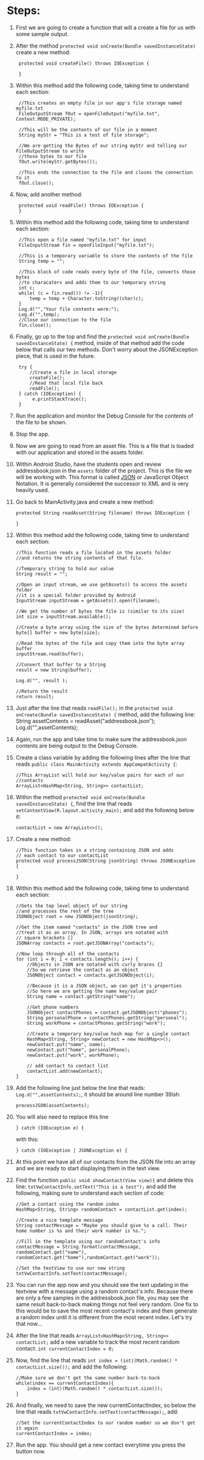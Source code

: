 # Steps:

1. First we are going to create a function that will a create a file for us with some sample output.

2. After the method `protected void onCreate(Bundle savedInstanceState)` create a new method:
                
        protected void createFile() throws IOException {
                
        }
3. Within this method add the following code, taking time to understand each section:

        //This creates an empty file in our app's file storage named myfile.txt
        FileOutputStream fOut = openFileOutput("myfile.txt", Context.MODE_PRIVATE);

        //This will be the contents of our file in a moment
        String myStr = "This is a test of file storage";

        //We are getting the Bytes of our string myStr and telling our FileOutputStream to write
        //those bytes to our file
        fOut.write(myStr.getBytes());

        //This ends the connection to the file and closes the connection to it
        fOut.close();

4. Now, add another method:

        protected void readFile() throws IOException {
        }

5. Within this method add the following code, taking time to understand each section:

        //This open a file named "myfile.txt" for input
        FileInputStream fin = openFileInput("myfile.txt");

        //This is a temporary variable to store the contents of the file
        String temp = "";

        //This block of code reads every byte of the file, converts those bytes
        //to characaters and adds them to our temporary string
        int c;
        while( (c = fin.read()) != -1){
            temp = temp + Character.toString((char)c);
        }
        Log.d("","Your file contents were:");
        Log.d("",temp);
        //Close our connection to the file
        fin.close();

6. Finally, go up to the top and find the `protected void onCreate(Bundle savedInstanceState) {` method, inside of that method add the code below that calls our two methods. Don't worry about the JSONException piece, that is used in the future.

        try {
            //Create a file in local storage
            createFile();
            //Read that local file back
            readFile();
        } catch (IOException) {
             e.printStackTrace();
        }

7. Run the application and monitor the Debug Console for the contents of the file to be shown.

8. Stop the app.

9. Now we are going to read from an asset file. This is a file that is loaded with our application and stored in the assets folder.

10. Within Android Studio, have the students open and review addressbook.json in the `assets` folder of the project. This is the file we will be working with. This format is called [JSON](https://www.json.org/json-en.html) or JavaScript Object Notation. It is generally considered the successor to XML and is very heavily used. 

11. Go back to MainActivity.java and create a new method:

        protected String readAsset(String filename) throws IOException {

        }

12. Within this method add the following code, taking time to understand each section:

        //This function reads a file located in the assets folder
        //and returns the string contents of that file.
        
        //Temporary string to hold our value
        String result = "";
        
        //Open an input stream, we use getAssets() to access the assets folder
        //it is a special folder provided by Android
        InputStream inputStream = getAssets().open(filename);
        
        //We get the number of bytes the file is (similar to its size)
        int size = inputStream.available();
        
        //Create a byte array using the size of the bytes determined before
        byte[] buffer = new byte[size];
        
        //Read the bytes of the file and copy them into the byte array buffer
        inputStream.read(buffer);
        
        //Convert that buffer to a String
        result = new String(buffer);
        
        Log.d("", result );
        
        //Return the result
        return result;

13. Just after the line that reads `readFile();` in the `protected void onCreate(Bundle savedInstanceState) {` method, add the following line:
        String assetContents = readAsset("addressbook.json");
        Log.d("",assetContents);

14. Again, run the app and take time to make sure the addressbook.json contents are being output to the Debug Console.

15. Create a class variable by adding the following lines after the line that reads `public class MainActivity extends AppCompatActivity {`:
 
        //This ArrayList will hold our key/value pairs for each of our
        //contacts
        ArrayList<HashMap<String, String>> contactList;

16. Within the method `protected void onCreate(Bundle savedInstanceState) {`, find the line that reads `setContentView(R.layout.activity_main);` and add the following below it:

        contactList = new ArrayList<>();


16. Create a new method:
        
        //This function takes in a string containing JSON and adds 
        // each contact to our contactList
        protected void processJSON(String jsonString) throws JSONException {

        }

17. Within this method add the following code, taking time to understand each section:

        //Gets the top level object of our string
        //and processes the rest of the tree
        JSONObject root = new JSONObject(jsonString);

        //Get the item named "contacts" in the JSON tree and
        //treat it as an array. In JSON, arrays are notated with
        // square brackets []
        JSONArray contacts = root.getJSONArray("contacts");

        //Now loop through all of the contacts
        for (int i = 0; i < contacts.length(); i++) {
            //Objects in JSON are notated with curly braces {}
            //So we retrieve the contact as an object
            JSONObject contact = contacts.getJSONObject(i);

            //Because it is a JSON object, we can get it's properties
            //So here we are getting the name key/value pair
            String name = contact.getString("name");

            //Get phone numbers
            JSONObject contactPhones = contact.getJSONObject("phones");
            String personalPhone = contactPhones.getString("personal");
            String workPhone = contactPhones.getString("work");

            //Create a temporary key/value hash map for a single contact
            HashMap<String, String> newContact = new HashMap<>();
            newContact.put("name", name);
            newContact.put("home", personalPhone);
            newContact.put("work", workPhone);

            // add contact to contact list
            contactList.add(newContact);
        }

18. Add the following line just below the line that reads: `Log.d("",assetContents);`, it should be around line number 39ish:

        processJSON(assetContents);

19. You will also need to replace this line 
        
        } catch (IOException e) {
    with this: 
        
        } catch (IOException | JSONException e) {

20. At this point we have all of our contacts from the JSON file into an array and we are ready to start displaying them in the text view.

21. Find the function `public void showContact(View view){` and delete this line: `txtVwContactInfo.setText("This is a test");` and add the following, making sure to understand each section of code:
        
        //Get a contact using the random index
        HashMap<String, String> randomContact = contactList.get(index);

        //Create a nice template message
        String contactMessage = "Maybe you should give %s a call. Their home number is %s and their work number is %s.";
        
        //Fill in the template using our randomContact's info
        contactMessage = String.format(contactMessage, randomContact.get("name"), randomContact.get("home"),randomContact.get("work"));
        
        //Set the textView to use our new string
        txtVwContactInfo.setText(contactMessage);

22. You can run the app now and you should see the text updating in the textview with a message using a random contact's info. Because there are only a few samples in the addressbook.json file, you may see the same result back-to-back making things not feel very random. One fix to this would be to save the most recent contact's index and then generate a random index until it is different from the most recent index. Let's try that now...

23. After the line that reads `ArrayList<HashMap<String, String>> contactList;` add a new variable to track the most recent random contact: `int currentContactIndex = 0;`

24. Now, find the line that reads `int index = (int)(Math.random() * contactList.size());` and add the following:

        //Make sure we don't get the same number back-to-back
        while(index == currentContactIndex){
            index = (int)(Math.random() * contactList.size());
        }

25. And finally, we need to save the new currentContactIndex, so below the line that reads `txtVwContactInfo.setText(contactMessage);`, add:

        //Set the currentContactIndex to our random number so we don't get it again
        currentContactIndex = index;

26. Run the app. You should get a new contact everytime you press the button now.